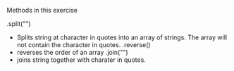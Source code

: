 Methods in this exercise

.split("")
- Splits string at character in quotes into an array of strings. The array will not contain the character in quotes.
.reverse()
- reverses the order of an array
.join("")
- joins string together with charater in quotes. 